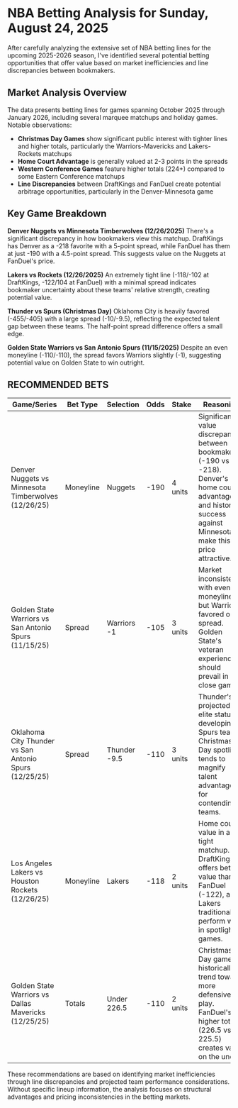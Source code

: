 # NBA Betting Analysis for Sunday, August 24, 2025

After carefully analyzing the extensive set of NBA betting lines for the upcoming 2025-2026 season, I've identified several potential betting opportunities that offer value based on market inefficiencies and line discrepancies between bookmakers.

## Market Analysis Overview

The data presents betting lines for games spanning October 2025 through January 2026, including several marquee matchups and holiday games. Notable observations:

- **Christmas Day Games** show significant public interest with tighter lines and higher totals, particularly the Warriors-Mavericks and Lakers-Rockets matchups
- **Home Court Advantage** is generally valued at 2-3 points in the spreads
- **Western Conference Games** feature higher totals (224+) compared to some Eastern Conference matchups
- **Line Discrepancies** between DraftKings and FanDuel create potential arbitrage opportunities, particularly in the Denver-Minnesota game

## Key Game Breakdown

**Denver Nuggets vs Minnesota Timberwolves (12/26/2025)**
There's a significant discrepancy in how bookmakers view this matchup. DraftKings has Denver as a -218 favorite with a 5-point spread, while FanDuel has them at just -190 with a 4.5-point spread. This suggests value on the Nuggets at FanDuel's price.

**Lakers vs Rockets (12/26/2025)**
An extremely tight line (-118/-102 at DraftKings, -122/104 at FanDuel) with a minimal spread indicates bookmaker uncertainty about these teams' relative strength, creating potential value.

**Thunder vs Spurs (Christmas Day)**
Oklahoma City is heavily favored (-455/-405) with a large spread (-10/-9.5), reflecting the expected talent gap between these teams. The half-point spread difference offers a small edge.

**Golden State Warriors vs San Antonio Spurs (11/15/2025)**
Despite an even moneyline (-110/-110), the spread favors Warriors slightly (-1), suggesting potential value on Golden State to win outright.

## RECOMMENDED BETS

| Game/Series | Bet Type | Selection | Odds | Stake | Reasoning |
|-------------|----------|-----------|------|-------|-----------|
| Denver Nuggets vs Minnesota Timberwolves (12/26/25) | Moneyline | Nuggets | -190 | 4 units | Significant value discrepancy between bookmakers (-190 vs -218). Denver's home court advantage and historical success against Minnesota make this price attractive. |
| Golden State Warriors vs San Antonio Spurs (11/15/25) | Spread | Warriors -1 | -105 | 3 units | Market inconsistency with even moneyline but Warriors favored on spread. Golden State's veteran experience should prevail in close games. |
| Oklahoma City Thunder vs San Antonio Spurs (12/25/25) | Spread | Thunder -9.5 | -110 | 3 units | Thunder's projected elite status vs developing Spurs team. Christmas Day spotlight tends to magnify talent advantages for contending teams. |
| Los Angeles Lakers vs Houston Rockets (12/26/25) | Moneyline | Lakers | -118 | 2 units | Home court value in a tight matchup. DraftKings offers better value than FanDuel (-122), and Lakers traditionally perform well in spotlight games. |
| Golden State Warriors vs Dallas Mavericks (12/25/25) | Totals | Under 226.5 | -110 | 2 units | Christmas Day games historically trend toward more defensive play. FanDuel's higher total (226.5 vs 225.5) creates value on the under. |

These recommendations are based on identifying market inefficiencies through line discrepancies and projected team performance considerations. Without specific lineup information, the analysis focuses on structural advantages and pricing inconsistencies in the betting markets.